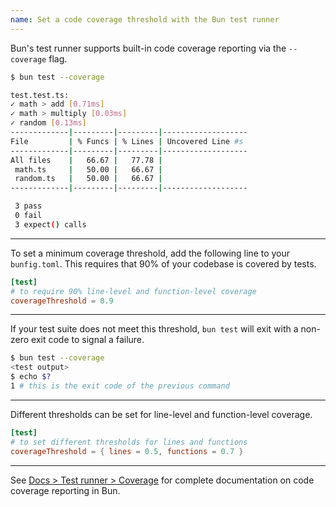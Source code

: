 ```yaml
---
name: Set a code coverage threshold with the Bun test runner
---
```


Bun's test runner supports built-in code coverage reporting via the `--coverage` flag.

```sh
$ bun test --coverage

test.test.ts:
✓ math > add [0.71ms]
✓ math > multiply [0.03ms]
✓ random [0.13ms]
-------------|---------|---------|-------------------
File         | % Funcs | % Lines | Uncovered Line #s
-------------|---------|---------|-------------------
All files    |   66.67 |   77.78 |
 math.ts     |   50.00 |   66.67 |
 random.ts   |   50.00 |   66.67 |
-------------|---------|---------|-------------------

 3 pass
 0 fail
 3 expect() calls
```

---

To set a minimum coverage threshold, add the following line to your `bunfig.toml`. This requires that 90% of your codebase is covered by tests.

```toml
[test]
# to require 90% line-level and function-level coverage
coverageThreshold = 0.9
```

---

If your test suite does not meet this threshold, `bun test` will exit with a non-zero exit code to signal a failure.

```sh
$ bun test --coverage
<test output>
$ echo $?
1 # this is the exit code of the previous command
```

---

Different thresholds can be set for line-level and function-level coverage.

```toml
[test]
# to set different thresholds for lines and functions
coverageThreshold = { lines = 0.5, functions = 0.7 }
```

---

See [Docs > Test runner > Coverage](https://bun.com/docs/test/coverage) for complete documentation on code coverage reporting in Bun.
